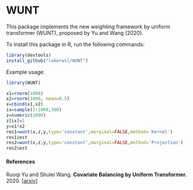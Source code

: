 # WUNT
This package implements the new weighting framework by uniform transformer (WUNT), proposed by Yu and Wang (2020).

To install this package in R, run the following commands:

```R
library(devtools) 
install_github("lakerwsl/WUNT")
```

Example usage:

```R
library(WUNT)

x1=rnorm(1000)
x2=rnorm(1000, mean=0.5)
x=cbind(x1,x2)
ix=sample(1:1000,300)
z=numeric(1000)
z[ix]=1
y=x1*x2
res1=wunt(x,z,y,type='constant',marginal=FALSE,method='Kernel')
res1$est
res2=wunt(x,z,y,type='constant',marginal=FALSE,method='Projection')
res2$est
```

#### References
Ruoqi Yu and Shulei Wang.
<b>Covariate Balancing by Uniform Transformer.</b>
2020.
[<a href="https://arxiv.org/pdf/2008.03738.pdf">arxiv</a>]